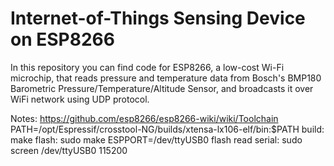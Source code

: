 # Internet-of-Things Sensing Device on ESP8266
In this repository you can find code for ESP8266, a low-cost Wi-Fi microchip, that reads pressure and temperature data from Bosch's BMP180 Barometric Pressure/Temperature/Altitude Sensor, and broadcasts it over WiFi network using UDP protocol.

Notes:
https://github.com/esp8266/esp8266-wiki/wiki/Toolchain
PATH=/opt/Espressif/crosstool-NG/builds/xtensa-lx106-elf/bin:$PATH
build:
make
flash:
sudo make ESPPORT=/dev/ttyUSB0 flash
read serial:
sudo screen /dev/ttyUSB0 115200
